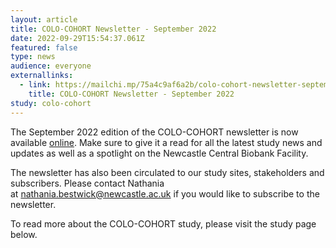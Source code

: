 ```yaml
---
layout: article
title: COLO-COHORT Newsletter - September 2022
date: 2022-09-29T15:54:37.061Z
featured: false
type: news
audience: everyone
externallinks:
  - link: https://mailchi.mp/75a4c9af6a2b/colo-cohort-newsletter-september-2022
    title: COLO-COHORT Newsletter - September 2022
study: colo-cohort
---
```

The September 2022 edition of the COLO-COHORT newsletter is now available [online](https://mailchi.mp/75a4c9af6a2b/colo-cohort-newsletter-september-2022). M﻿ake sure to give it a read for a﻿ll t﻿he latest study news and updates as well as a spotlight on the Newcastle Central Biobank Facility.

The newsletter has also been circulated to our study sites, stakeholders and subscribers. Please contact Nathania at nathania.bestwick@newcastle.ac.uk if you would like to subscribe to the newsletter. 

To read more about the COLO-COHORT study, please visit the study page below.
